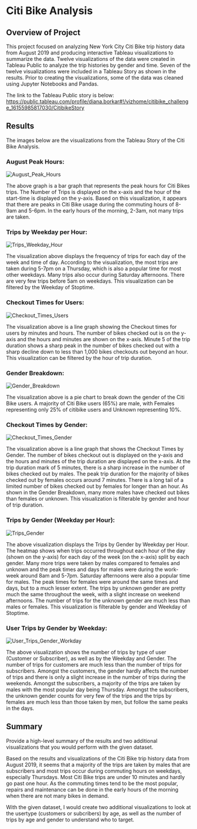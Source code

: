# Citi Bike Analysis

## Overview of Project
This project focused on analyzing New York City Citi Bike trip history data from August 2019 and producing interactive Tableau visualizations to summarize the data.
Twelve visualizations of the data were created in Tableau Public to analyze the trip histories by gender and time. Seven of the twelve visualizations were included in a Tableau Story as shown in the results. Prior to creating the visualizations, some of the data was cleaned using Jupyter Notebooks and Pandas.

The link to the Tableau Public story is below:
https://public.tableau.com/profile/diana.borkar#!/vizhome/citibike_challenge_16155985817030/CitibikeStory

## Results
The images below are the visualizations from the Tableau Story of the Citi Bike Analysis.

### August Peak Hours:
![August_Peak_Hours](https://github.com/borkard/bikesharing/blob/main/Images/August_Peak_Hours.PNG)

The above graph is a bar graph that represents the peak hours for Citi Bikes trips. The Number of Trips is displayed on the x-axis and the hour of the start-time is displayed on the y-axis. Based on this visualization, it appears that there are peaks in Citi Bike usage during the commuting hours of 8-9am and 5-6pm. In the early hours of the morning, 2-3am, not many trips are taken.


### Trips by Weekday per Hour:
![Trips_Weekday_Hour](https://github.com/borkard/bikesharing/blob/main/Images/Trips_Weekday_Hour.PNG)

The visualization above displays the frequency of trips for each day of the week and time of day. According to the visualization, the most trips are taken during 5-7pm on a Thursday, which is also a popular time for most other weekdays. Many trips also occur during Saturday afternoons. There are very few trips before 5am on weekdays. This visualization can be filtered by the Weekday of Stoptime.


### Checkout Times for Users:
![Checkout_Times_Users](https://github.com/borkard/bikesharing/blob/main/Images/Checkout_Times_Users.PNG)

The visualization above is a line graph showing the Checkout times for users by minutes and hours. The number of bikes checked out is on the y-axis and the hours and minutes are shown on the x-axis. Minute 5 of the trip duration shows a sharp peak in the number of bikes checked out with a sharp decline down to less than 1,000 bikes checkouts out beyond an hour. This visualization can be filtered by the hour of trip duration.


### Gender Breakdown:
![Gender_Breakdown](https://github.com/borkard/bikesharing/blob/main/Images/Gender_Breakdown.PNG)

The visualization above is a pie chart to break down the gender of the Citi Bike users. A majority of Citi Bike users (65%) are male, with Females representing only 25% of citibike users and Unknown representing 10%.


### Checkout Times by Gender:
![Checkout_Times_Gender](https://github.com/borkard/bikesharing/blob/main/Images/Checkout_Times_Gender.PNG)

The visualization above is a line graph that shows the Checkout Times by Gender. The number of bikes checkout out is displayed on the y-axis and the hours and minutes of the trip duration are displayed on the x-axis. At the trip duration mark of 5 minutes, there is a sharp increase in the number of bikes checked out by males. The peak trip duration for the majority of bikes checked out by females occurs around 7 minutes. There is a long tail of a limited number of bikes checked out by females for longer than an hour. As shown in the Gender Breakdown, many more males have checked out bikes than females or unknown. This visualization is filterable by gender and hour of trip duration.


### Trips by Gender (Weekday per Hour):
![Trips_Gender](https://github.com/borkard/bikesharing/blob/main/Images/Trips_Gender.PNG)

The above visualization displays the Trips by Gender by Weekday per Hour. The heatmap shows when trips occurred throughout each hour of the day (shown on the y-axis) for each day of the week (on the x-axis) split by each gender. Many more trips were taken by males compared to females and unknown and the peak times and days for males were during the work-week around 8am and 5-7pm. Saturday afternoons were also a popular time for males. The peak times for females were around the same times and days, but to a much lesser extent. The trips by unknown gender are pretty much the same throughout the week, with a slight increase on weekend afternoons. The number of trips for the unknown gender are much less than males or females. This visualization is filterable by gender and Weekday of Stoptime.


### User Trips by Gender by Weekday:
![User_Trips_Gender_Workday](https://github.com/borkard/bikesharing/blob/main/Images/User_Trips_Gender_Workday.PNG)

The above visualization shows the number of trips by type of user (Customer or Subscriber), as well as by the Weekday and Gender. The number of trips for customers are much less than the number of trips for subscribers. Amongst the customers, the gender hardly affects the number of trips and there is only a slight increase in the number of trips during the weekends. Amongst the subscribers, a majority of the trips are taken by males with the most popular day being Thursday. Amongst the subscribers, the unknown gender counts for very few of the trips and the trips by females are much less than those taken by men, but follow the same peaks in the days.


## Summary
Provide a high-level summary of the results and two additional visualizations that you would perform with the given dataset.

Based on the results and visualizations of the Citi Bike trip history data from August 2019, it seems that a majority of the trips are taken by males that are subscribers and most trips occur during commuting hours on weekdays, especially Thursdays. Most Citi Bike trips are under 10 minutes and hardly go past one hour. As the commuting times tend to be the most popular, repairs and maintenance can be done in the early hours of the morning when there are not many bikes in demand.

With the given dataset, I would create two additional visualizations to look at the usertype (customers or subcribers) by age, as well as the number of trips by age and gender to understand who to target.



